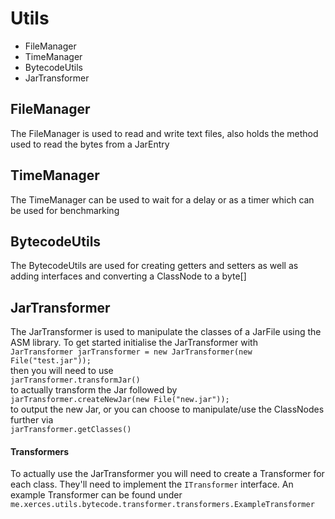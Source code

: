 <h1>Utils</h1>
<ul>
<li>FileManager</li>
<li>TimeManager</li>
<li>BytecodeUtils</li>
<li>JarTransformer</li>
</ul>
<h2>FileManager</h2>
The FileManager is used to read and write text files, also holds the method used to read the bytes from a JarEntry
<h2>TimeManager</h2>
The TimeManager can be used to wait for a delay or as a timer which can be used for benchmarking
<h2>BytecodeUtils</h2>
The BytecodeUtils are used for creating getters and setters as well as adding interfaces and converting a ClassNode to a byte[]
<h2>JarTransformer</h2>
The JarTransformer is used to manipulate the classes of a JarFile using the ASM library. To get started initialise the JarTransformer with
<br /><code>JarTransformer jarTransformer = new JarTransformer(new File("test.jar"));</code><br />
then you will need to use
<br /><code>jarTransformer.transformJar()</code><br />
to actually transform the Jar followed by
<br /><code>jarTransformer.createNewJar(new File("new.jar"));</code><br />
to output the new Jar, or you can choose to manipulate/use the ClassNodes further via
<br /><code>jarTransformer.getClasses()</code>
<h4>Transformers</h4>
To actually use the JarTransformer you will need to create a Transformer for each class. They'll need to implement the <code>ITransformer</code> interface. An example Transformer can be found under
<code>me.xerces.utils.bytecode.transformer.transformers.ExampleTransformer</code>